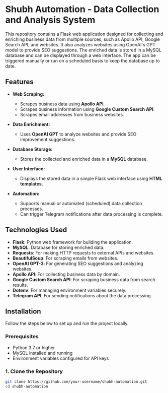 # Shubh Automation - Data Collection and Analysis System

This repository contains a Flask web application designed for collecting and enriching business data from multiple sources, such as Apollo API, Google Search API, and websites. It also analyzes websites using OpenAI's GPT model to provide SEO suggestions. The enriched data is stored in a MySQL database and can be displayed through a web interface. The app can be triggered manually or run on a scheduled basis to keep the database up to date.

## Features

- **Web Scraping:**
  - Scrapes business data using **Apollo API**.
  - Scrapes business information using **Google Custom Search API**.
  - Scrapes email addresses from business websites.
  
- **Data Enrichment:**
  - Uses **OpenAI GPT** to analyze websites and provide SEO improvement suggestions.

- **Database Storage:**
  - Stores the collected and enriched data in a **MySQL** database.

- **User Interface:**
  - Displays the stored data in a simple Flask web interface using **HTML templates**.

- **Automation:**
  - Supports manual or automated (scheduled) data collection processes.
  - Can trigger Telegram notifications after data processing is complete.

## Technologies Used

- **Flask**: Python web framework for building the application.
- **MySQL**: Database for storing enriched data.
- **Requests**: For making HTTP requests to external APIs and websites.
- **BeautifulSoup**: For scraping emails from websites.
- **OpenAI GPT-3**: For generating SEO suggestions and analyzing websites.
- **Apollo API**: For collecting business data by domain.
- **Google Custom Search API**: For scraping business data from search results.
- **Dotenv**: For managing environment variables securely.
- **Telegram API**: For sending notifications about the data processing.

## Installation

Follow the steps below to set up and run the project locally.

### Prerequisites

- Python 3.7 or higher
- MySQL installed and running
- Environment variables configured for API keys

### 1. Clone the Repository

```bash
git clone https://github.com/your-username/shubh-automation.git
cd shubh-automation
